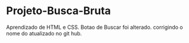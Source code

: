 # Projeto-Busca-Bruta
Aprendizado de HTML e CSS.
Botao de Buscar foi alterado.
corrigindo o nome do atualizado no git hub.
